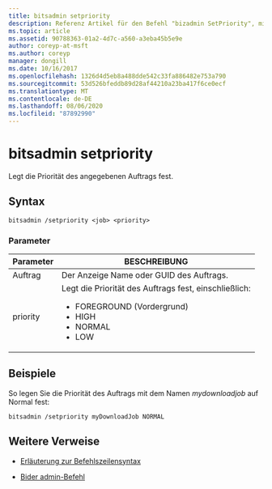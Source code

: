 ```yaml
---
title: bitsadmin setpriority
description: Referenz Artikel für den Befehl "bizadmin SetPriority", mit dem die Priorität des angegebenen Auftrags festgelegt wird.
ms.topic: article
ms.assetid: 90788363-01a2-4d7c-a560-a3eba45b5e9e
author: coreyp-at-msft
ms.author: coreyp
manager: dongill
ms.date: 10/16/2017
ms.openlocfilehash: 1326d4d5eb8a488dde542c33fa886482e753a790
ms.sourcegitcommit: 53d526bfeddb89d28af44210a23ba417f6ce0ecf
ms.translationtype: MT
ms.contentlocale: de-DE
ms.lasthandoff: 08/06/2020
ms.locfileid: "87892990"
---
```

# <a name="bitsadmin-setpriority"></a>bitsadmin setpriority

Legt die Priorität des angegebenen Auftrags fest.

## <a name="syntax"></a>Syntax

```
bitsadmin /setpriority <job> <priority>
```

### <a name="parameters"></a>Parameter

| Parameter | BESCHREIBUNG |
| --------- | ----------- |
| Auftrag | Der Anzeige Name oder GUID des Auftrags. |
| priority | Legt die Priorität des Auftrags fest, einschließlich:<ul><li>FOREGROUND (Vordergrund)</li><li>HIGH</li><li>NORMAL</li><li>LOW</li></ul> |

## <a name="examples"></a>Beispiele

So legen Sie die Priorität des Auftrags mit dem Namen *mydownloadjob* auf Normal fest:

```
bitsadmin /setpriority myDownloadJob NORMAL
```

## <a name="additional-references"></a>Weitere Verweise

- [Erläuterung zur Befehlszeilensyntax](command-line-syntax-key.md)

- [Bider admin-Befehl](bitsadmin.md)
